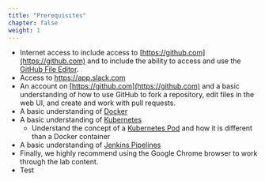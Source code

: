 ```yaml
---
title: "Prerequisites"
chapter: false
weight: 1
---
```


* Internet access to include access to [https://github.com](https://github.com) and to include the ability to access and use the [GitHub File Editor](https://help.github.com/articles/editing-files-in-your-repository).
* Access to https://app.slack.com
* An account on [https://github.com](https://github.com) and a basic understanding of how to use GitHub to fork a repository, edit files in the web UI, and create and work with pull requests.
* A basic understanding of [Docker](https://docs.docker.com/get-started/)
* A basic understanding of [Kubernetes](https://kubernetes.io/docs/tutorials/kubernetes-basics/)
  * Understand the concept of a [Kubernetes Pod](https://kubernetes.io/docs/concepts/workloads/pods/) and how it is different than a Docker container
* A basic understanding of [Jenkins Pipelines](https://jenkins.io/doc/book/pipeline/getting-started/)
* Finally, we highly recommend using the Google Chrome browser to work through the lab content.
* Test

